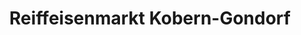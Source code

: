 ---
title: "Reiffeisenmarkt Kobern-Gondorf"
url: /kobern-gondorf/reiffeisenmarkt-kobern-gondorf/
shop: Baumarkt
---